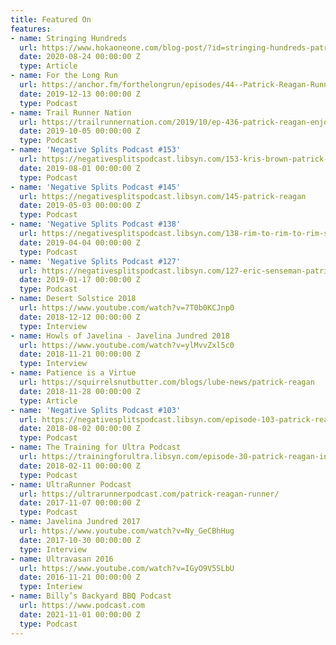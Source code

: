 ```yaml
---
title: Featured On
features:
- name: Stringing Hundreds
  url: https://www.hokaoneone.com/blog-post/?id=stringing-hundreds-patrick-reagan
  date: 2020-08-24 00:00:00 Z
  type: Article
- name: For the Long Run
  url: https://anchor.fm/forthelongrun/episodes/44--Patrick-Reagan-Running-long-and-feeling-strong-e9gac1
  date: 2019-12-13 00:00:00 Z
  type: Podcast
- name: Trail Runner Nation
  url: https://trailrunnernation.com/2019/10/ep-436-patrick-reagan-enjoying-the-view/
  date: 2019-10-05 00:00:00 Z
  type: Podcast
- name: 'Negative Splits Podcast #153'
  url: https://negativesplitspodcast.libsyn.com/153-kris-brown-patrick-reagan-and-eric-senseman
  date: 2019-08-01 00:00:00 Z
  type: Podcast
- name: 'Negative Splits Podcast #145'
  url: https://negativesplitspodcast.libsyn.com/145-patrick-reagan
  date: 2019-05-03 00:00:00 Z
  type: Podcast
- name: 'Negative Splits Podcast #138'
  url: https://negativesplitspodcast.libsyn.com/138-rim-to-rim-to-rim-sleepovers-with-pat-eric-kris
  date: 2019-04-04 00:00:00 Z
  type: Podcast
- name: 'Negative Splits Podcast #127'
  url: https://negativesplitspodcast.libsyn.com/127-eric-senseman-patrick-reagan-kris-brown
  date: 2019-01-17 00:00:00 Z
  type: Podcast
- name: Desert Solstice 2018
  url: https://www.youtube.com/watch?v=7T0b0KCJnp0
  date: 2018-12-12 00:00:00 Z
  type: Interview
- name: Howls of Javelina - Javelina Jundred 2018
  url: https://www.youtube.com/watch?v=ylMvvZxl5c0
  date: 2018-11-21 00:00:00 Z
  type: Interview
- name: Patience is a Virtue
  url: https://squirrelsnutbutter.com/blogs/lube-news/patrick-reagan
  date: 2018-11-28 00:00:00 Z
  type: Article
- name: 'Negative Splits Podcast #103'
  url: https://negativesplitspodcast.libsyn.com/episode-103-patrick-reagan
  date: 2018-08-02 00:00:00 Z
  type: Podcast
- name: The Training for Ultra Podcast
  url: https://trainingforultra.libsyn.com/episode-30-patrick-reagan-interview-black-canyon-preview-w-erik-senseman-tim-freriks-recap-w-courtney-dauwalter
  date: 2018-02-11 00:00:00 Z
  type: Podcast
- name: UltraRunner Podcast
  url: https://ultrarunnerpodcast.com/patrick-reagan-runner/
  date: 2017-11-07 00:00:00 Z
  type: Podcast
- name: Javelina Jundred 2017
  url: https://www.youtube.com/watch?v=Ny_GeCBhHug
  date: 2017-10-30 00:00:00 Z
  type: Interview
- name: Ultravasan 2016
  url: https://www.youtube.com/watch?v=IGyO9V5SLbU
  date: 2016-11-21 00:00:00 Z
  type: Interiew
- name: Billy’s Backyard BBQ Podcast
  url: https://www.podcast.com
  date: 2021-11-01 00:00:00 Z
  type: Podcast
---
```


